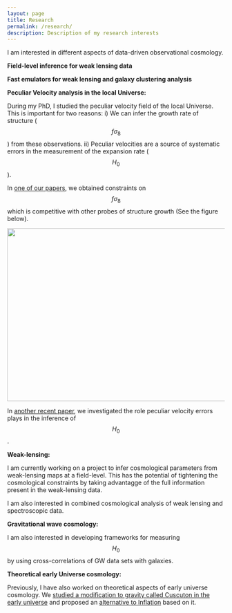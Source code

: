 ```yaml
---
layout: page
title: Research
permalink: /research/
description: Description of my research interests
---
```


I am interested in different aspects of data-driven observational cosmology.

**Field-level inference for weak lensing data**

**Fast emulators for weak lensing and galaxy clustering analysis**

**Peculiar Velocity analysis in the local Universe:**

During my PhD, I studied the peculiar velocity field of the local Universe. This is important for two reasons: i) We can infer the growth rate of structure ($$f\sigma_8$$) from these observations. ii) Peculiar velocities are a source of systematic errors in the measurement of the expansion rate ($$H_0$$).

In [one of our papers](https://arxiv.org/pdf/1912.09383.pdf), we obtained constraints on $$f\sigma_8$$ which is competitive with other probes of structure growth (See the figure below).

<img src="{{ site.baseurl }}/assets/img/research/fsigma8.png" width="700" height="400" alt="" title="fs8"/>

In [another recent paper](https://arxiv.org/pdf/2010.01119.pdf), we investigated the role peculiar velocity errors plays in the inference of $$H_0$$.

**Weak-lensing:**

I am currently working on a project to infer cosmological parameters from weak-lensing maps at a field-level. This has the potential of tightening the cosmological constraints by taking advantagge of the full information present in the weak-lensing data.

I am also interested in combined cosmological analysis of weak lensing and spectroscopic data.

**Gravitational wave cosmology:**

I am also interested in developing frameworks for measuring $$H_0$$ by using cross-correlations of GW data sets with galaxies.

**Theoretical early Universe cosmology:**

Previously, I have also worked on theoretical aspects of early universe cosmology. We [studied a modification to gravity called Cuscuton in the early universe](https://arxiv.org/abs/1704.01131) and proposed an [alternative to Inflation](https://arxiv.org/abs/1802.06818) based on it.
